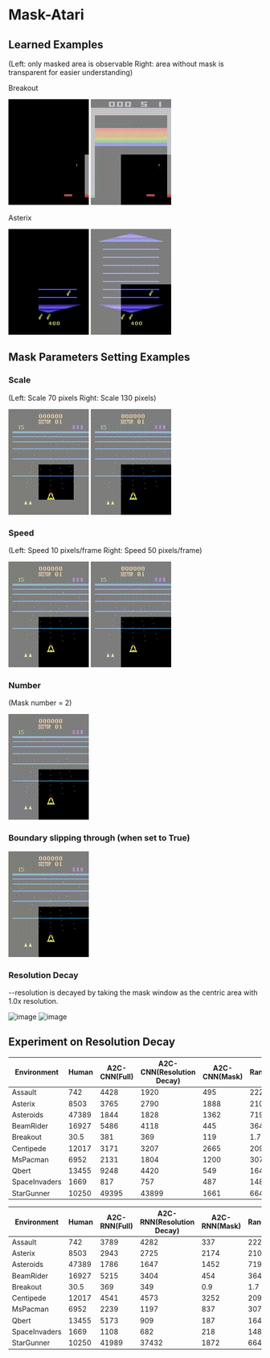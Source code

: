 # Mask-Atari

## Learned Examples 

(Left: only masked area is observable Right: area without mask is transparent for easier understanding)

Breakout

![image](https://github.com/celarex/Mask-Atari/blob/main/Animations/BreakoutBlack.gif)
![image](https://github.com/celarex/Mask-Atari/blob/main/Animations/Breakout.gif)

Asterix

![image](https://github.com/celarex/Mask-Atari/blob/main/Animations/AsterixBlack.gif)
![image](https://github.com/celarex/Mask-Atari/blob/main/Animations/Asterix.gif)

## Mask Parameters Setting Examples

### Scale

(Left: Scale 70 pixels Right: Scale 130 pixels)

![image](https://github.com/celarex/Mask-Atari/blob/main/Animations/BeamRiderScale70.gif)
![image](https://github.com/celarex/Mask-Atari/blob/main/Animations/BeamRiderScale130.gif)

### Speed

(Left: Speed 10 pixels/frame Right: Speed 50 pixels/frame)

![image](https://github.com/celarex/Mask-Atari/blob/main/Animations/BeamRiderSpeed10.gif)
![image](https://github.com/celarex/Mask-Atari/blob/main/Animations/BeamRiderSpeed50.gif)

### Number

(Mask number = 2)

![image](https://github.com/celarex/Mask-Atari/blob/main/Animations/BeamRiderNumber2.gif)

### Boundary slipping through (when set to True)

![image](https://github.com/celarex/Mask-Atari/blob/main/Animations/BeamRiderLoopBoundary.gif)

### Resolution Decay
--resolution is decayed by taking the mask window as the centric area with 1.0x resolution.
<!--
![image](https://github.com/celarex/Mask-Atari/blob/main/Animations/BreakoutResolutionBlack.gif)
![image](https://github.com/celarex/Mask-Atari/blob/main/Animations/BreakoutResolution.gif)
-->
![image](https://github.com/celarex/Mask-Atari/blob/main/Animations/BeamRiderResolutionBlack.gif)
![image](https://github.com/celarex/Mask-Atari/blob/main/Animations/BeamRiderResolution.gif)

## Experiment on Resolution Decay 
|  Environment  |  Human  |  A2C-CNN(Full)  | A2C-CNN(Resolution Decay) |  A2C-CNN(Mask)  |  Random  |
|  ----  |  ----  |  ----  | ---- |  ----  |  ----  |
|  Assault  |  742  |  4428  | 1920 |  495  |  222  |
|  Asterix  |  8503  |  3765  | 2790 |  1888  |  210  |
|  Asteroids  |  47389  |  1844  | 1828 |  1362  |  719  |
|  BeamRider  |  16927  |  5486  | 4118 |  445  |  364  |
|  Breakout  |  30.5  |  381  | 369 |  119  |  1.7  |
|  Centipede  |  12017  |  3171  | 3207 |  2665  |  2091  |
|  MsPacman  |  6952  |  2131  | 1804 |  1200  |  307  |
|  Qbert  |  13455  |  9248  | 4420 |  549  |  164  |
|  SpaceInvaders  |  1669  |  817  | 757 |  487  |  148  |
|  StarGunner  |  10250  |  49395  | 43899 |  1661  |  664  |

|  Environment  |  Human  |  A2C-RNN(Full)  | A2C-RNN(Resolution Decay) |  A2C-RNN(Mask)  |  Random  |
|  ----  |  ----  |  ----  | ---- |  ----  |  ----  |
|  Assault  |  742  |  3789  | 4282 |  337  |  222  |
|  Asterix  |  8503  |  2943  | 2725 |  2174  |  210  |
|  Asteroids  |  47389  |  1786  | 1647 |  1452  |  719  |
|  BeamRider  |  16927  |  5215  | 3404 |  454  |  364  |
|  Breakout  |  30.5  |  369  | 349 |  0.9  |  1.7  |
|  Centipede  |  12017  |  4541  | 4573 |  3252  |  2091  |
|  MsPacman  |  6952  |  2239  | 1197 |  837  |  307  |
|  Qbert  |  13455  |  5173  | 909 |  187  |  164  |
|  SpaceInvaders  |  1669  |  1108  | 682 |  218  |  148  |
|  StarGunner  |  10250  |  41989  | 37432 |  1872  |  664  |

